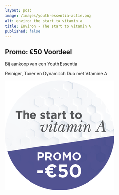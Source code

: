 ```yaml
---
layout: post
image: /images/youth-essentia-actie.png
alt: environ the start to vitamin a
title: Environ - The start to vitamin A
published: false
---
```


## Promo: &euro;50 Voordeel

Bij aankoop van een Youth Essentia

Reiniger, Toner en Dynamisch Duo met Vitamine A

![Youth Essentia](/images/promo-ye.png "Logo Title Text 1")

